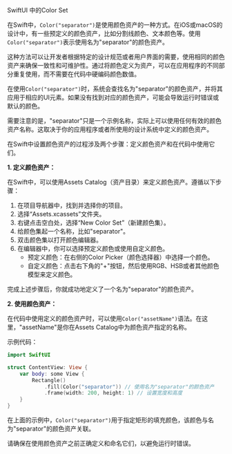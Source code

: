 SwiftUI 中的Color Set

在Swift中，`Color("separator")`是使用颜色资产的一种方式。在iOS或macOS的设计中，有一些预定义的颜色资产，比如分割线颜色、文本颜色等。使用`Color("separator")`表示使用名为"separator"的颜色资产。

这种方法可以让开发者根据特定的设计规范或者用户界面的需要，使用相同的颜色资产来确保一致性和可维护性。通过将颜色定义为资产，可以在应用程序的不同部分重复使用，而不需要在代码中硬编码颜色数值。

在使用`Color("separator")`时，系统会查找名为"separator"的颜色资产，并将其应用于相应的UI元素。如果没有找到对应的颜色资产，可能会导致运行时错误或默认的颜色。

需要注意的是，"separator"只是一个示例名称，实际上可以使用任何有效的颜色资产名称。这取决于你的应用程序或者所使用的设计系统中定义的颜色资产。

在Swift中设置颜色资产的过程涉及两个步骤：定义颜色资产和在代码中使用它们。

**1. 定义颜色资产：**

在Swift中，可以使用Assets Catalog（资产目录）来定义颜色资产。遵循以下步骤：

1. 在项目导航器中，找到并选择你的项目。
2. 选择“Assets.xcassets”文件夹。
3. 右键点击空白处，选择“New Color Set”（新建颜色集）。
4. 给颜色集起一个名称，比如"separator"。
5. 双击颜色集以打开颜色编辑器。
6. 在编辑器中，你可以选择预定义颜色或使用自定义颜色。
   - 预定义颜色：在右侧的Color Picker（颜色选择器）中选择一个颜色。
   - 自定义颜色：点击右下角的"+"按钮，然后使用RGB、HSB或者其他颜色模型来定义颜色。

完成上述步骤后，你就成功地定义了一个名为"separator"的颜色资产。

**2. 使用颜色资产：**

在代码中使用定义的颜色资产时，可以使用`Color("assetName")`语法。在这里，"assetName"是你在Assets Catalog中为颜色资产指定的名称。

示例代码：

```swift
import SwiftUI

struct ContentView: View {
    var body: some View {
        Rectangle()
            .fill(Color("separator")) // 使用名为"separator"的颜色资产
            .frame(width: 200, height: 1) // 设置宽度和高度
    }
}
```

在上面的示例中，`Color("separator")`用于指定矩形的填充颜色，该颜色与名为"separator"的颜色资产关联。

请确保在使用颜色资产之前正确定义和命名它们，以避免运行时错误。